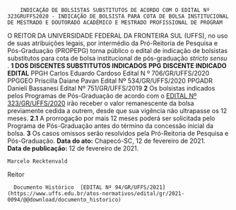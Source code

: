         INDICAÇÃO DE BOLSISTAS SUBSTITUTOS DE ACORDO COM O EDITAL Nº 323GRUFFS2020 - INDICAÇÃO DE BOLSISTA PARA COTA DE BOLSA INSTITUCIONAL DE MESTRADO E DOUTORADO ACADÊMICO E MESTRADO PROFISSIONAL DE PROGRAM  

 O REITOR DA UNIVERSIDADE FEDERAL DA FRONTEIRA SUL (UFFS), no uso de suas atribuições legais, por intermédio da Pró-Reitoria de Pesquisa e Pós-Graduação (PROPEPG) torna público o edital de indicação de bolsistas substitutos para cota de bolsa institucional de pós-graduação *stricto sensu* .     **1 DOS DISCENTES SUBSTITUTOS INDICADOS**      **PPG**      **DISCENTE INDICADO**      **EDITAL**       PPGH   Carlos Eduardo Cardoso   Edital N º 706/GR/UFFS/2020    PPGGEO  Priscilla Daiane Pavan   Edital Nº 534/GR/UFFS/2020     PPGADR   Danieli Bassanesi   Edital Nº 751/GR/UFFS/2019       **2**  Os bolsistas indicados pelos Programas de Pós-Graduação de acordo com o [EDITAL Nº 323/GR/UFFS/2020](https://www.uffs.edu.br/atos-normativos/edital/gr/2020-0323) irão receber o valor remanescente da bolsa previamente cedida a outrem, desde que sua vigência não ultrapasse os 12 meses.  **2.1**  A prorrogação por mais 12 meses poderá ser solicitada pelo Programa de Pós-Graduação antes do término da concessão inicial da bolsa.    **3**  Os casos omissos serão resolvidos pela Pró-Reitoria de Pesquisa e Pós-Graduação.      **Data do ato:** Chapecó-SC, 12 de fevereiro de 2021.   
 **Data de publicação:**  12 de fevereiro de 2021. 

    Marcelo Recktenvald   
 Reitor 

      Documento Histórico  [EDITAL Nº 94/GR/UFFS/2021](https://www.uffs.edu.br/atos-normativos/edital/gr/2021-0094/@@download/documento_historico)     
      